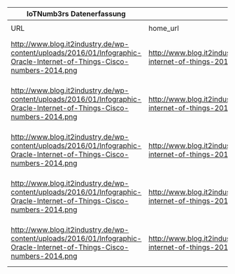 |IoTNumb3rs Datenerfassung|||||||||||
| ---- | ---- | ---- | ---- | ---- | ---- | ---- | ---- | ---- | ---- | ---- |
||||||||||||
|URL|home_url|filename|device_class|device_count|market_class|market_volume|prognosis_year|publication_year|authorship_class|Dropbox folder|
|http://www.blog.it2industry.de/wp-content/uploads/2016/01/Infographic-Oracle-Internet-of-Things-Cisco-numbers-2014.png|http://www.blog.it2industry.de/2016/01/12/industrial-internet-of-things-2016-trends-fuer-industrie-4-0/|file9_Infographic-Oracle-Internet-of-Things-Cisco-numbers-2014.png|||value|1.44E+13|2022|2016|blogger|JinlinHolic/20181118-0000|
|http://www.blog.it2industry.de/wp-content/uploads/2016/01/Infographic-Oracle-Internet-of-Things-Cisco-numbers-2014.png|http://www.blog.it2industry.de/2016/01/12/industrial-internet-of-things-2016-trends-fuer-industrie-4-0/|file9_Infographic-Oracle-Internet-of-Things-Cisco-numbers-2014.png|||value (from improved customer experience)|3.7E+12|2022|2016|blogger||
|http://www.blog.it2industry.de/wp-content/uploads/2016/01/Infographic-Oracle-Internet-of-Things-Cisco-numbers-2014.png|http://www.blog.it2industry.de/2016/01/12/industrial-internet-of-things-2016-trends-fuer-industrie-4-0/|file9_Infographic-Oracle-Internet-of-Things-Cisco-numbers-2014.png|||value(from reduced time to market)|3E+12|2022|2016|blogger||
|http://www.blog.it2industry.de/wp-content/uploads/2016/01/Infographic-Oracle-Internet-of-Things-Cisco-numbers-2014.png|http://www.blog.it2industry.de/2016/01/12/industrial-internet-of-things-2016-trends-fuer-industrie-4-0/|file9_Infographic-Oracle-Internet-of-Things-Cisco-numbers-2014.png|||value(in supply chain and logistics)|2.5E+12|2022|2016|blogger||
|http://www.blog.it2industry.de/wp-content/uploads/2016/01/Infographic-Oracle-Internet-of-Things-Cisco-numbers-2014.png|http://www.blog.it2industry.de/2016/01/12/industrial-internet-of-things-2016-trends-fuer-industrie-4-0/|file9_Infographic-Oracle-Internet-of-Things-Cisco-numbers-2014.png|||value(in increased employee productivity)|2.5E+12|2022|2016|blogger||
